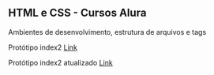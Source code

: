 ## HTML e CSS - Cursos Alura
Ambientes de desenvolvimento, estrutura de arquivos e tags

Protótipo index2 [Link](https://www.figma.com/file/zwLlCxD8BvSVRm2wFUfP9J/Portfolio---Curso-1-(Copy)?type=design&node-id=1-11&t=5GuvwWd7x6uon0O3-0)

Protótipo index2 atualizado [Link](https://www.figma.com/file/BfNqdFQwoHlz1V4KU6TiM2/Portfolio-Projeto-2-(Copy)?type=design&node-id=1-47&t=VpMqC2qu0Huvi4Rh-0)